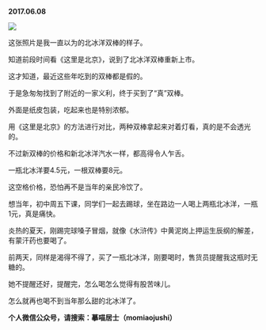 
          
**2017.06.08**

![](//upload-images.jianshu.io/upload_images/51001-0d2c320873991ada.JPG)


这张照片是我一直以为的北冰洋双棒的样子。

知道前段时间看《这里是北京》，说到了北冰洋双棒重新上市。

这才知道，最近这些年吃到的双棒都是假的。

于是急匆匆找到了附近的一家义利，终于买到了“真”双棒。

外面是纸皮包装，吃起来也是特别浓郁。

用《这里是北京》的方法进行对比，两种双棒拿起来对着灯看，真的是不会透光的。

不过新双棒的价格和新北冰洋汽水一样，都高得令人乍舌。

一瓶北冰洋要4.5元，一根双棒要8元。

这空格价格，恐怕再不是当年的亲民冷饮了。

想当年，初中周五下课，同学们一起去踢球，坐在路边一人喝上两瓶北冰洋，一瓶1元，真是痛快。

炎热的夏天，刚踢完球嗓子冒烟，就像《水浒传》中黄泥岗上押运生辰纲的解差，有蒙汗药也要喝了。

前两天，同样是渴得不得了，买了一瓶北冰洋，刚要喝时，售货员提醒我这瓶时无糖的。

她不提醒还好，提醒完，怎么喝怎么觉得有股苦味儿。

怎么就再也喝不到当年那么甜的北冰洋了。


**个人微信公众号，请搜索：摹喵居士（momiaojushi）**

        